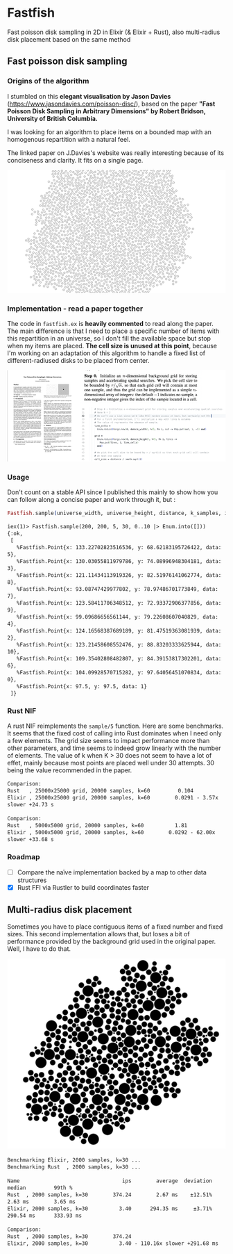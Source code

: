 # Fastfish

Fast poisson disk sampling in 2D in Elixir (& Elixir + Rust), also multi-radius disk placement based on the same method

## Fast poisson disk sampling

### Origins of the algorithm
I stumbled on this **elegant visualisation by Jason Davies** (https://www.jasondavies.com/poisson-disc/), based on the paper **"Fast Poisson Disk Sampling in Arbitrary Dimensions" by Robert Bridson, University of British Columbia.**

I was looking for an algorithm to place items on a bounded map with an homogenous repartition with a natural feel.

The linked paper on J.Davies's website was really interesting because of its conciseness and clarity. It fits on a single page.

![](pictures/screenshot.jpg)

### Implementation - read a paper together
The code in `fastfish.ex` is **heavily commented** to read along the paper. The main difference is that I need to place a specific number of items with this repartition in an universe, so I don't fill the available space but stop when my items are placed.
**The cell size is unused at this point**, because I'm working on an adaptation of this algorithm to handle a fixed list of different-radiused disks to be placed from center.

![the paper, a paragraph, code implementing it](pictures/image.png)

### Usage

Don't count on a stable API since I published this mainly to show how you can follow along a concise paper and work through it, but :

```elixir
Fastfish.sample(universe_width, universe_height, distance, k_samples, items)
```


```iex
iex(1)> Fastfish.sample(200, 200, 5, 30, 0..10 |> Enum.into([]))
{:ok,
 [
   %Fastfish.Point{x: 133.22702823516536, y: 68.62183195726422, data: 5},
   %Fastfish.Point{x: 130.03055811979786, y: 74.08996948304181, data: 3},
   %Fastfish.Point{x: 121.11434113919326, y: 82.51976141062774, data: 8},
   %Fastfish.Point{x: 93.08747429977802, y: 78.97486701773849, data: 7},
   %Fastfish.Point{x: 123.58411706348512, y: 72.93372906377856, data: 9},
   %Fastfish.Point{x: 99.09686656561144, y: 79.22608607040829, data: 4},
   %Fastfish.Point{x: 124.16568387689189, y: 81.47519363081939, data: 2},
   %Fastfish.Point{x: 123.21458608552476, y: 88.83203333625944, data: 10},
   %Fastfish.Point{x: 109.35402808482807, y: 84.39153817302201, data: 6},
   %Fastfish.Point{x: 104.09928570715282, y: 97.64056451070834, data: 0},
   %Fastfish.Point{x: 97.5, y: 97.5, data: 1}
 ]}
```

### Rust NIF

A rust NIF reimplements the `sample/5` function. Here are some benchmarks.
It seems that the fixed cost of calling into Rust dominates when I need only a few elements.
The grid size seems to impact performance more than other parameters, and time seems to indeed grow linearly with the number of elements.
The value of k when K > 30 does not seem to have a lot of effet, mainly because most points are placed well under 30 attempts.
30 being the value recommended in the paper.

```
Comparison:
Rust   , 25000x25000 grid, 20000 samples, k=60         0.104
Elixir , 25000x25000 grid, 20000 samples, k=60        0.0291 - 3.57x slower +24.73 s

Comparison:
Rust   , 5000x5000 grid, 20000 samples, k=60          1.81
Elixir , 5000x5000 grid, 20000 samples, k=60        0.0292 - 62.00x slower +33.68 s
```

### Roadmap

- [ ] Compare the naïve implementation backed by a map to other data structures
- [x] Rust FFI via Rustler to build coordinates faster

## Multi-radius disk placement

Sometimes you have to place contiguous items of a fixed number and fixed sizes. This second implementation allows that, but loses a bit of performance provided by the background grid used in the original paper. Well, I have to do that.

![](pictures/multiradius.png)

```
Benchmarking Elixir, 2000 samples, k=30 ...
Benchmarking Rust  , 2000 samples, k=30 ...

Name                                 ips        average  deviation         median         99th %
Rust  , 2000 samples, k=30        374.24        2.67 ms    ±12.51%        2.63 ms        3.65 ms
Elixir, 2000 samples, k=30          3.40      294.35 ms     ±3.71%      290.54 ms      333.93 ms

Comparison:
Rust  , 2000 samples, k=30        374.24
Elixir, 2000 samples, k=30          3.40 - 110.16x slower +291.68 ms
```